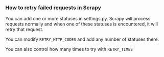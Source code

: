 ### How to retry failed requests in Scrapy

You can add one or more statuses in settings.py. Scrapy will process requests normally and when one of these statuses is encountered, it will retry that request.

You can modify `RETRY_HTTP_CODES` and add any number of statuses there.

You can also control how many times to try with `RETRY_TIMES`